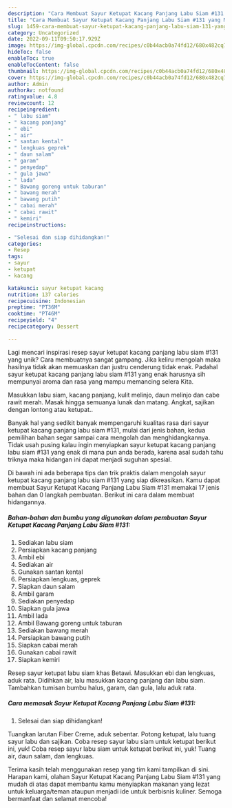 ```yaml
---
description: "Cara Membuat Sayur Ketupat Kacang Panjang Labu Siam #131 yang Mantap"
title: "Cara Membuat Sayur Ketupat Kacang Panjang Labu Siam #131 yang Mantap"
slug: 1459-cara-membuat-sayur-ketupat-kacang-panjang-labu-siam-131-yang-mantap
category: Uncategorized
date: 2022-09-11T09:50:17.929Z
image: https://img-global.cpcdn.com/recipes/c0b44acb0a74fd12/680x482cq70/sayur-ketupat-kacang-panjang-labu-siam-131-foto-resep-utama.jpg
hideToc: false
enableToc: true
enableTocContent: false
thumbnail: https://img-global.cpcdn.com/recipes/c0b44acb0a74fd12/680x482cq70/sayur-ketupat-kacang-panjang-labu-siam-131-foto-resep-utama.jpg
cover: https://img-global.cpcdn.com/recipes/c0b44acb0a74fd12/680x482cq70/sayur-ketupat-kacang-panjang-labu-siam-131-foto-resep-utama.jpg
author: Admin
authorAv: notfound
ratingvalue: 4.8
reviewcount: 12
recipeingredient:
- " labu siam"
- " kacang panjang"
- " ebi"
- " air"
- " santan kental"
- " lengkuas geprek"
- " daun salam"
- " garam"
- " penyedap"
- " gula jawa"
- " lada"
- " Bawang goreng untuk taburan"
- " bawang merah"
- " bawang putih"
- " cabai merah"
- " cabai rawit"
- " kemiri"
recipeinstructions:

- "Selesai dan siap dihidangkan!"
categories:
- Resep
tags:
- sayur
- ketupat
- kacang

katakunci: sayur ketupat kacang 
nutrition: 137 calories
recipecuisine: Indonesian
preptime: "PT36M"
cooktime: "PT46M"
recipeyield: "4"
recipecategory: Dessert

---
```





Lagi mencari inspirasi resep sayur ketupat kacang panjang labu siam #131 yang unik? Cara membuatnya sangat gampang. Jika keliru mengolah maka hasilnya tidak akan memuaskan dan justru cenderung tidak enak. Padahal sayur ketupat kacang panjang labu siam #131 yang enak harusnya sih mempunyai aroma dan rasa yang mampu memancing selera Kita.





Masukkan labu siam, kacang panjang, kulit melinjo, daun melinjo dan cabe rawit merah. Masak hingga semuanya lunak dan matang. Angkat, sajikan dengan lontong atau ketupat..

Banyak hal yang sedikit banyak mempengaruhi kualitas rasa dari sayur ketupat kacang panjang labu siam #131, mulai dari jenis bahan, kedua pemilihan bahan segar sampai cara mengolah dan menghidangkannya. Tidak usah pusing kalau ingin menyiapkan sayur ketupat kacang panjang labu siam #131 yang enak di mana pun anda berada, karena asal sudah tahu triknya maka hidangan ini dapat menjadi suguhan spesial.






Di bawah ini ada beberapa tips dan trik praktis dalam mengolah sayur ketupat kacang panjang labu siam #131 yang siap dikreasikan. Kamu dapat membuat Sayur Ketupat Kacang Panjang Labu Siam #131 memakai 17 jenis bahan dan 0 langkah pembuatan. Berikut ini cara dalam membuat hidangannya.

<!--inarticleads1-->

##### Bahan-bahan dan bumbu yang digunakan dalam pembuatan Sayur Ketupat Kacang Panjang Labu Siam #131:

1. Sediakan  labu siam
1. Persiapkan  kacang panjang
1. Ambil  ebi
1. Sediakan  air
1. Gunakan  santan kental
1. Persiapkan  lengkuas, geprek
1. Siapkan  daun salam
1. Ambil  garam
1. Sediakan  penyedap
1. Siapkan  gula jawa
1. Ambil  lada
1. Ambil  Bawang goreng untuk taburan
1. Sediakan  bawang merah
1. Persiapkan  bawang putih
1. Siapkan  cabai merah
1. Gunakan  cabai rawit
1. Siapkan  kemiri


Resep sayur ketupat labu siam khas Betawi. Masukkan ebi dan lengkuas, aduk rata. Didihkan air, lalu masukkan kacang panjang dan labu siam. Tambahkan tumisan bumbu halus, garam, dan gula, lalu aduk rata. 

<!--inarticleads2-->

##### Cara memasak Sayur Ketupat Kacang Panjang Labu Siam #131:


1. Selesai dan siap dihidangkan!

Tuangkan larutan Fiber Creme, aduk sebentar. Potong ketupat, lalu tuang sayur labu dan sajikan. Coba resep sayur labu siam untuk ketupat berikut ini, yuk! Coba resep sayur labu siam untuk ketupat berikut ini, yuk! Tuang air, daun salam, dan lengkuas. 

Terima kasih telah menggunakan resep yang tim kami tampilkan di sini. Harapan kami, olahan Sayur Ketupat Kacang Panjang Labu Siam #131 yang mudah di atas dapat membantu kamu menyiapkan makanan yang lezat untuk keluarga/teman ataupun menjadi ide untuk berbisnis kuliner. Semoga bermanfaat dan selamat mencoba!
